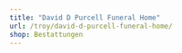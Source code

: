 ```yaml
---
title: "David D Purcell Funeral Home"
url: /troy/david-d-purcell-funeral-home/
shop: Bestattungen
---
```

